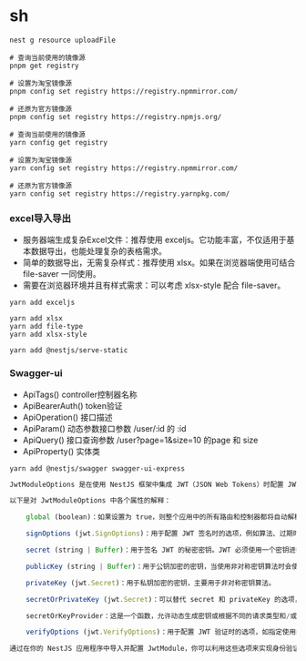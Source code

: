 # sh

```shell
nest g resource uploadFile
```

```shell
# 查询当前使用的镜像源
pnpm get registry

# 设置为淘宝镜像源
pnpm config set registry https://registry.npmmirror.com/

# 还原为官方镜像源
pnpm config set registry https://registry.npmjs.org/

# 查询当前使用的镜像源
yarn config get registry

# 设置为淘宝镜像源
yarn config set registry https://registry.npmmirror.com/

# 还原为官方镜像源
yarn config set registry https://registry.yarnpkg.com/
```

### excel导入导出
* 服务器端生成复杂Excel文件：推荐使用 exceljs。它功能丰富，不仅适用于基本数据导出，也能处理复杂的表格需求。
* 简单的数据导出，无需复杂样式：推荐使用 xlsx。如果在浏览器端使用可结合 file-saver 一同使用。
* 需要在浏览器环境并且有样式需求：可以考虑 xlsx-style 配合 file-saver。
````shell
yarn add exceljs
````
````shell
yarn add xlsx
yarn add file-type
yarn add xlsx-style

yarn add @nestjs/serve-static
````

### Swagger-ui
* ApiTags() controller控制器名称
* ApiBearerAuth() token验证
* ApiOperation() 接口描述
* ApiParam() 动态参数接口参数 /user/:id 的 :id
* ApiQuery() 接口查询参数 /user?page=1&size=10 的page 和 size
* ApiProperty() 实体类
````shell
yarn add @nestjs/swagger swagger-ui-express
````


```javascript
JwtModuleOptions 是在使用 NestJS 框架中集成 JWT（JSON Web Tokens）时配置 JWT 模块的一个选项接口。NestJS 使用 @nestjs/jwt 模块来提供 JWT 支持，而 JwtModuleOptions 用于自定义 JWT 的行为和设置。

以下是对 JwtModuleOptions 中各个属性的解释：

    global (boolean)：如果设置为 true，则整个应用中的所有路由和控制器都将自动解析 JWT 并将用户信息添加到请求上下文中。这可以避免在每个控制器或路由上都需要手动处理 JWT 的情况。

    signOptions (jwt.SignOptions)：用于配置 JWT 签名时的选项，例如算法、过期时间等。

    secret (string | Buffer)：用于签名 JWT 的秘密密钥。JWT 必须使用一个密钥进行签名以确保其安全性和完整性。

    publicKey (string | Buffer)：用于公钥加密的密钥，当使用非对称密钥算法时会使用此选项。

    privateKey (jwt.Secret)：用于私钥加密的密钥，主要用于非对称密钥算法。

    secretOrPrivateKey (jwt.Secret)：可以替代 secret 和 privateKey 的选项，提供了一个更灵活的方式来自定义签名密钥。

    secretOrKeyProvider：这是一个函数，允许动态生成密钥或根据不同的请求类型和/或令牌内容来选择不同的密钥。

    verifyOptions (jwt.VerifyOptions)：用于配置 JWT 验证时的选项，如指定使用的验证算法、密钥等。

通过在你的 NestJS 应用程序中导入并配置 JwtModule，你可以利用这些选项来实现身份验证、授权和会话管理等功能。例如，你可以指定 JWT 的有效期、使用的密钥，以及是否全局启用 JWT 解析等。
```
